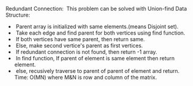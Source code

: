 Redundant Connection:
​
This problem can be solved with Union-find Data Structure:
*  Parent array is initialized with same elements.(means Disjoint set).
*  Take each edge and find parent for both vertices using find function.
*  If both vertices have same parent, then return same.
*  Else, make second vertice's parent as first vertices.
*  If redundant connection is not found, then return -1 array.
​
*  In find function, If parent of element is same element then return element.
*  else, recusively traverse to parent of parent of element and return.
​
Time: O(MN) where M&N is row and column of the matrix.